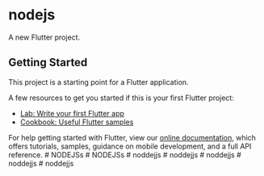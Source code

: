 # nodejs

A new Flutter project.

## Getting Started

This project is a starting point for a Flutter application.

A few resources to get you started if this is your first Flutter project:

- [Lab: Write your first Flutter app](https://flutter.dev/docs/get-started/codelab)
- [Cookbook: Useful Flutter samples](https://flutter.dev/docs/cookbook)

For help getting started with Flutter, view our
[online documentation](https://flutter.dev/docs), which offers tutorials,
samples, guidance on mobile development, and a full API reference.
#   N O D E J S s  
 #   N O D E J S s  
 #   n o d d e j j s  
 #   n o d d e j j s  
 #   n o d d e j j s  
 #   n o d d e j j s  
 #   n o d d e j j s  
 